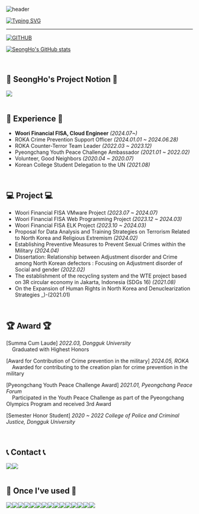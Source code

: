 ![header](https://capsule-render.vercel.app/api?type=waving&color=6994CDEE&text=&animation=twinkling&height=80)

[![Typing SVG](https://readme-typing-svg.demolab.com?font=Alkatra&weight=500&size=45&duration=4000&pause=3&color=6994CDEE&center=false&vCenter=false&multiline=true&repeat=true&width=1000&height=100&lines=Welcome+to+SeongHo's+GitHub!👋)](https://git.io/typing-svg)
 
<div align="left">
 
 ---
     
[![GITHUB](https://hits.seeyoufarm.com/api/count/incr/badge.svg?url=https%3A%2F%2Fgithub.com%2Fjiholee0&count_bg=%23F29494&title_bg=%232F2E2E&icon=github.svg&icon_color=%23FFFFFF&title=GITHUB&edge_flat=false)](https://github.com/castlhoo)


[![SeongHo's GitHub stats](https://github-readme-stats.vercel.app/api?username=castlhoo&theme=nord&hide_border=true&count_private=true)](https://github.com/castlhoo/github-readme-stats)

 
<br>

## 📝 SeongHo's Project Notion 📝
<div style="display:flex; flex-direction:row;">
    <a href="[https://easyhomputer.tistory.com](https://screeching-kettledrum-5a8.notion.site/Woori-Financial-FISA-Projects-3a6cd013d90e4950843c07a88baf3286?pvs=4)">
        <img src="https://img.shields.io/badge/NOTION-000000?style=for-the-badge&logo=Tistory&logoColor=white"> 
    </a>

<br>

</div><br>

## 💪 Experience 💪
- **Woori Financial FISA, Cloud Engineer** _(2024.07~)_
- ROKA Crime Prevention Support Officer _(2024.01.01 ~ 2024.06.28)_
- ROKA Counter-Terror Team Leader _(2022.03 ~ 2023.12)_
- Pyeongchang Youth Peace Challenge Ambassador _(2021.01 ~ 2022.02)_
- Volunteer, Good Neighbors _(2020.04 ~ 2020.07)_
- Korean College Student Delegation to the UN _(2021.08)_

<br>

## 💻 Project 💻
- Woori Financial FISA VMware Project _(2023.07 ~ 2024.07)_
- Woori Financial FISA Web Programming Project _(2023.12 ~ 2024.03)_
- Woori Financial FISA ELK Project _(2023.10 ~ 2024.03)_
- Proposal for Data Analysis and Training Strategies on Terrorism Related to North Korea and Religious Extremism _(2024.02)_
- Establishing Preventive Measures to Prevent Sexual Crimes within the Military _(2024.04)_  
- Dissertation: Relationship between Adjustment disorder and Crime among North Korean defectors : Focusing on Adjustment disorder of Social and gender _(2022.02)_
- The establishment of the recycling system and the WTE project based on 3R circular economy in Jakarta, Indonesia (SDGs 16) _(2021.08)_
- On the Expansion of Human Rights in North Korea and Denuclearization Strategies _)-(2021.01)

<br>

## 🏆 Award 🏆

[Summa Cum Laude] *2022.03, Dongguk University*
<br> &nbsp; &nbsp; Graduated with Highest Honors

[Award for Contribution of Crime prevention in the military] *2024.05, ROKA*
<br> &nbsp; &nbsp; Awarded for contributing to the creation plan for crime prevention in the military

[Pyeongchang Youth Peace Challenge Award] *2021.01, Pyeongchang Peace Forum*
<br> &nbsp; &nbsp; Participated in the Youth Peace Challenge as part of the Pyeongchang Olympics Program and received 3rd Award

[Semester Honor Student] *2020 ~ 2022 College of Police and Criminal Justice, Dongguk University*

<br>
 
## 📞 Contact 📞
<div style="display:flex; flex-direction:row;">
    <a href="https://www.instagram.com/castlehoo/">
        <img src="https://img.shields.io/badge/Instagram-E4405F?style=for-the-badge&logo=Instagram&logoColor=white"> 
    </a>
    <a href="mailto:ksungho9991@gmail.com">
        <img src="https://img.shields.io/badge/Gmail-EA4335?style=for-the-badge&logo=Gmail&logoColor=white"> 
    </a>
</div><br>
    
## 🔨 Once I've used 🔨
<div style="display:flex; flex-direction:row;">
    <img src="https://img.shields.io/badge/java-007396?style=for-the-badge&logo=java&logoColor=white"> 
    <img src="https://img.shields.io/badge/Spring Boot-6DB33F?style=for-the-badge&logo=spring boot&logoColor=white"> 
    <!--<img src="https://img.shields.io/badge/Gradle-02303A?style=for-the-badge&logo=gradle&logoColor=white"> -->
    <img src="https://img.shields.io/badge/oracle-F80000?style=for-the-badge&logo=oracle&logoColor=white"> 
    <img src="https://img.shields.io/badge/mysql-4479A1?style=for-the-badge&logo=mysql&logoColor=white"> 
      <img src="https://img.shields.io/badge/linux-FCC624?style=for-the-badge&logo=linux&logoColor=black"> 
    <br>
    <img src="https://img.shields.io/badge/Amazon AWS-232F3E?style=for-the-badge&logo=amazon aws&logoColor=white"> 
    <img src="https://img.shields.io/badge/html5-E34F26?style=for-the-badge&logo=html5&logoColor=white"> 
    <img src="https://img.shields.io/badge/css-1572B6?style=for-the-badge&logo=css3&logoColor=white"> 
    <br>
    <img src="https://img.shields.io/badge/javascript-F7DF1E?style=for-the-badge&logo=javascript&logoColor=black"> 
    <img src="https://img.shields.io/badge/python-3776AB?style=for-the-badge&logo=python&logoColor=white"> 
    <img src="https://img.shields.io/badge/Postman-FF6C37?style=for-the-badge&logo=Postman&logoColor=white"/>
    <br>
    <img src="https://img.shields.io/badge/Elasticsearch-001561?style=for-the-badge&logo=Elasticsearch&logoColor=white">
    <img src="https://img.shields.io/badge/Logstash-005571?style=for-the-badge&logo=Logstash&logoColor=white">
    <img src="https://img.shields.io/badge/Kibana-005981?style=for-the-badge&logo=Kibana&logoColor=white">
    <br>
    <img src="https://img.shields.io/badge/R-001326?style=for-the-badge&logo=R&logoColor=white">
</div><br>
</div>
